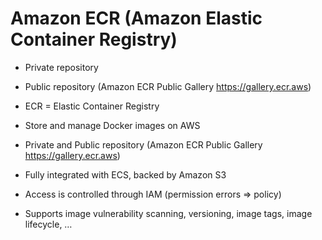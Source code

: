 # Amazon ECR (Amazon Elastic Container Registry)
- Private repository
- Public repository (Amazon ECR Public Gallery https://gallery.ecr.aws)

- ECR = Elastic Container Registry
- Store and manage Docker images on AWS
- Private and Public repository (Amazon ECR
Public Gallery https://gallery.ecr.aws)
- Fully integrated with ECS, backed by Amazon S3
- Access is controlled through IAM (permission
errors => policy)
- Supports image vulnerability scanning, versioning,
image tags, image lifecycle, …

